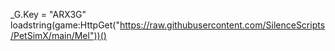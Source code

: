 
_G.Key = "ARX3G"
loadstring(game:HttpGet("https://raw.githubusercontent.com/SilenceScripts/PetSimX/main/Mel"))()
